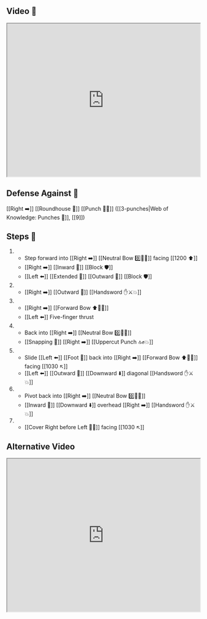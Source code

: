 ## Video 🎥

<iframe src="https://www.youtube.com/embed/I48QMaYIq2o" width="100%" height="400"></iframe>

## Defense Against 🤺

[[Right ➡️]]  [[Roundhouse 🔄]]  [[Punch 👊💥]] ([[3-punches|Web of Knowledge: Punches 👊]], [[9]])

## Steps 👣

1. - Step forward into [[Right ➡️]] [[Neutral Bow 0️⃣🧍‍♂️]] facing [[1200 ⬆️]] 
    - [[Right ➡️]] [[Inward 🔽]] [[Block 🛡️]] 
    - [[Left ⬅️]] [[Extended 📏]] [[Outward 🔼]] [[Block 🛡️]]
2. - [[Right ➡️]] [[Outward 🔼]] [[Handsword ✋⚔️💥]]
3. - [[Right ➡️]] [[Forward Bow ⬆️🧍‍♂️]]
    - [[Left ⬅️]] Five-finger thrust
4. - Back into [[Right ➡️]] [[Neutral Bow 0️⃣🧍‍♂️]] 
    - [[Snapping 💨]] [[Right ➡️]] [[Uppercut Punch 🔝✊💥]]
5. - Slide [[Left ⬅️]] [[Foot 🦶]] back into [[Right ➡️]] [[Forward Bow ⬆️🧍‍♂️]] facing [[1030 ↖️]]
    - [[Left ⬅️]] [[Outward 🔼]] [[Downward ⬇️]] diagonal [[Handsword ✋⚔️💥]]
6. - Pivot back into [[Right ➡️]] [[Neutral Bow 0️⃣🧍‍♂️]] 
    - [[Inward 🔽]] [[Downward ⬇️]] overhead [[Right ➡️]] [[Handsword ✋⚔️💥]]
7. - [[Cover Right before Left 🦶🔄]] facing [[1030 ↖️]]

## Alternative Video

<iframe src="https://www.youtube.com/embed/IXZ6kr4VHQw?start=288&end=305" width="100%" height="400"></iframe>

